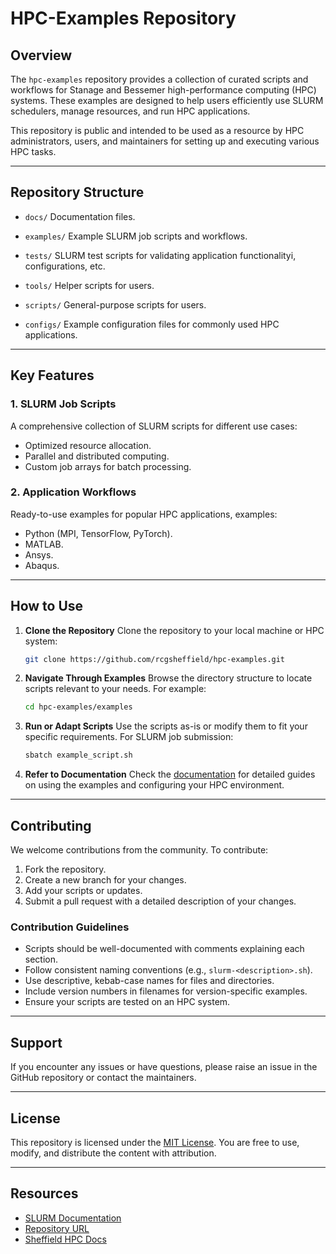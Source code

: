 # HPC-Examples Repository

## Overview
The `hpc-examples` repository provides a collection of curated scripts and workflows for Stanage and Bessemer high-performance computing (HPC) systems. These examples are designed to help users efficiently use SLURM schedulers, manage resources, and run HPC applications.

This repository is public and intended to be used as a resource by HPC administrators, users, and maintainers for setting up and executing various HPC tasks.

---

## Repository Structure

- `docs/`
  Documentation files.

- `examples/`
  Example SLURM job scripts and workflows.

- `tests/`
  SLURM test scripts for validating application functionalityi, configurations, etc.

- `tools/`
  Helper scripts for users.

- `scripts/`
  General-purpose scripts for users.

- `configs/`
  Example configuration files for commonly used HPC applications.

---

## Key Features

### 1. SLURM Job Scripts
A comprehensive collection of SLURM scripts for different use cases:
- Optimized resource allocation.
- Parallel and distributed computing.
- Custom job arrays for batch processing.

### 2. Application Workflows
Ready-to-use examples for popular HPC applications, examples:
- Python (MPI, TensorFlow, PyTorch).
- MATLAB.
- Ansys.
- Abaqus.


---

## How to Use

1. **Clone the Repository**
   Clone the repository to your local machine or HPC system:
   ```bash
   git clone https://github.com/rcgsheffield/hpc-examples.git
   ```

2. **Navigate Through Examples**
   Browse the directory structure to locate scripts relevant to your needs. For example:
   ```bash
   cd hpc-examples/examples
   ```

3. **Run or Adapt Scripts**
   Use the scripts as-is or modify them to fit your specific requirements. For SLURM job submission:
   ```bash
   sbatch example_script.sh
   ```

4. **Refer to Documentation**
   Check the [documentation](https://docs.hpc.shef.ac.uk/) for detailed guides on using the examples and configuring your HPC environment.

---

## Contributing

We welcome contributions from the community. To contribute:

1. Fork the repository.
2. Create a new branch for your changes.
3. Add your scripts or updates.
4. Submit a pull request with a detailed description of your changes.

### Contribution Guidelines
- Scripts should be well-documented with comments explaining each section.
- Follow consistent naming conventions (e.g., `slurm-<description>.sh`).
- Use descriptive, kebab-case names for files and directories.
- Include version numbers in filenames for version-specific examples.
- Ensure your scripts are tested on an HPC system.

---

## Support

If you encounter any issues or have questions, please raise an issue in the GitHub repository or contact the maintainers.

---

## License

This repository is licensed under the [MIT License](LICENSE). You are free to use, modify, and distribute the content with attribution.

---

## Resources

- [SLURM Documentation](https://slurm.schedmd.com/documentation.html)
- [Repository URL](https://github.com/rcgsheffield/hpc-examples)
- [Sheffield HPC Docs](https://docs.hpc.shef.ac.uk/)

